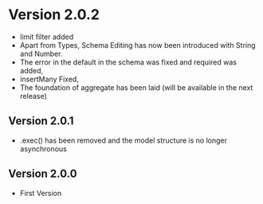 # Version 2.0.2
* limit filter added
* Apart from Types, Schema Editing has now been introduced with String and Number.
* The error in the default in the schema was fixed and required was added,
* insertMany Fixed,
* The foundation of aggregate has been laid (will be available in the next release)
## Version 2.0.1
* .exec() has been removed and the model structure is no longer asynchronous
## Version 2.0.0
* First Version
